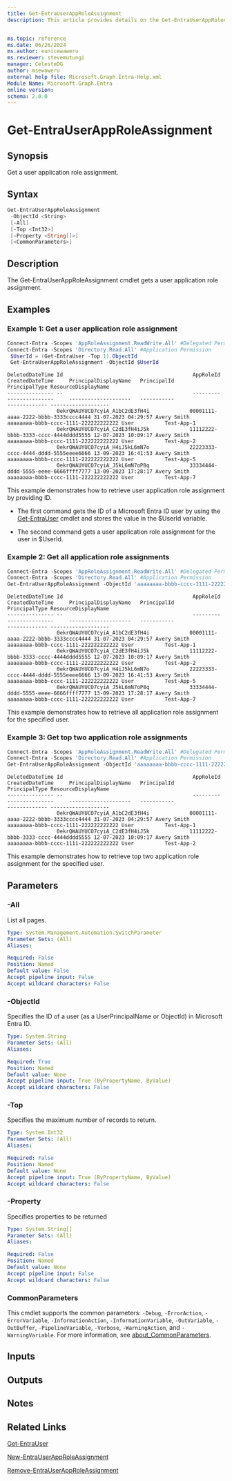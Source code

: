```yaml
---
title: Get-EntraUserAppRoleAssignment
description: This article provides details on the Get-EntraUserAppRoleAssignment command.


ms.topic: reference
ms.date: 06/26/2024
ms.author: eunicewaweru
ms.reviewer: stevemutungi
manager: CelesteDG
author: msewaweru
external help file: Microsoft.Graph.Entra-Help.xml
Module Name: Microsoft.Graph.Entra
online version:
schema: 2.0.0
---
```


# Get-EntraUserAppRoleAssignment

## Synopsis

Get a user application role assignment.

## Syntax

```powershell
Get-EntraUserAppRoleAssignment
 -ObjectId <String>
 [-All]
 [-Top <Int32>]
 [-Property <String[]>]
 [<CommonParameters>]
```

## Description

The Get-EntraUserAppRoleAssignment cmdlet gets a user application role assignment.

## Examples

### Example 1: Get a user application role assignment

```powershell
Connect-Entra -Scopes 'AppRoleAssignment.ReadWrite.All' #Delegated Permission
Connect-Entra -Scopes 'Directory.Read.All' #Application Permission
 $UserId = (Get-EntraUser -Top 1).ObjectId
 Get-EntraUserAppRoleAssignment -ObjectId $UserId
```

```output
DeletedDateTime Id                                          AppRoleId                            CreatedDateTime     PrincipalDisplayName   PrincipalId                          PrincipalType ResourceDisplayName
--------------- --                                          ---------                            ---------------     --------------------   -----------                          ------------- -------------------
                0ekrQWAUYUCO7cyiA_A1bC2dE3fH4i             00001111-aaaa-2222-bbbb-3333cccc4444 31-07-2023 04:29:57 Avery Smith            aaaaaaaa-bbbb-cccc-1111-222222222222 User          Test-App-1
                0ekrQWAUYUCO7cyiA_C2dE3fH4iJ5k             11112222-bbbb-3333-cccc-4444dddd5555 12-07-2023 10:09:17 Avery Smith            aaaaaaaa-bbbb-cccc-1111-222222222222 User          Test-App-2
                0ekrQWAUYUCO7cyiA_H4iJ5kL6mN7o             22223333-cccc-4444-dddd-5555eeee6666 13-09-2023 16:41:53 Avery Smith            aaaaaaaa-bbbb-cccc-1111-222222222222 User          Test-App-5
                0ekrQWAUYUCO7cyiA_J5kL6mN7oP8q             33334444-dddd-5555-eeee-6666ffff7777 13-09-2023 17:28:17 Avery Smith            aaaaaaaa-bbbb-cccc-1111-222222222222 User          Test-App-7

```

This example demonstrates how to retrieve user application role assignment by providing ID.
  
- The first command gets the ID of a Microsoft Entra ID user by using the [Get-EntraUser](./Get-EntraUser.md) cmdlet and stores the value in the $UserId variable.  

- The second command gets a user application role assignment for the user in $UserId.

### Example 2: Get all application role assignments

```powershell
Connect-Entra -Scopes 'AppRoleAssignment.ReadWrite.All' #Delegated Permission
Connect-Entra -Scopes 'Directory.Read.All' #Application Permission
Get-EntraUserAppRoleAssignment -ObjectId 'aaaaaaaa-bbbb-cccc-1111-222222222222' -All 
```

```Output
DeletedDateTime Id                                          AppRoleId                            CreatedDateTime     PrincipalDisplayName   PrincipalId                          PrincipalType ResourceDisplayName
--------------- --                                          ---------                            ---------------     --------------------   -----------                          ------------- -------------------
                0ekrQWAUYUCO7cyiA_A1bC2dE3fH4i             00001111-aaaa-2222-bbbb-3333cccc4444 31-07-2023 04:29:57 Avery Smith            aaaaaaaa-bbbb-cccc-1111-222222222222 User          Test-App-1
                0ekrQWAUYUCO7cyiA_C2dE3fH4iJ5k             11112222-bbbb-3333-cccc-4444dddd5555 12-07-2023 10:09:17 Avery Smith            aaaaaaaa-bbbb-cccc-1111-222222222222 User          Test-App-2 
                0ekrQWAUYUCO7cyiA_H4iJ5kL6mN7o             22223333-cccc-4444-dddd-5555eeee6666 13-09-2023 16:41:53 Avery Smith            aaaaaaaa-bbbb-cccc-1111-222222222222 User          Test-App-5
                0ekrQWAUYUCO7cyiA_J5kL6mN7oP8q             33334444-dddd-5555-eeee-6666ffff7777 13-09-2023 17:28:17 Avery Smith            aaaaaaaa-bbbb-cccc-1111-222222222222 User          Test-App-7
```

This example demonstrates how to retrieve all application role assignment for the specified user.

### Example 3: Get top two application role assignments

```powershell
Connect-Entra -Scopes 'AppRoleAssignment.ReadWrite.All' #Delegated Permission
Connect-Entra -Scopes 'Directory.Read.All' #Application Permission
Get-EntraUserAppRoleAssignment -ObjectId 'aaaaaaaa-bbbb-cccc-1111-222222222222' -Top 2
```

```Output
DeletedDateTime Id                                          AppRoleId                            CreatedDateTime     PrincipalDisplayName   PrincipalId                          PrincipalType ResourceDisplayName
--------------- --                                          ---------                            ---------------     --------------------   -----------                          ------------- -------------------
                0ekrQWAUYUCO7cyiA_A1bC2dE3fH4i             00001111-aaaa-2222-bbbb-3333cccc4444 31-07-2023 04:29:57 Avery Smith            aaaaaaaa-bbbb-cccc-1111-222222222222 User          Test-App-1
                0ekrQWAUYUCO7cyiA_C2dE3fH4iJ5k             11112222-bbbb-3333-cccc-4444dddd5555 12-07-2023 10:09:17 Avery Smith            aaaaaaaa-bbbb-cccc-1111-222222222222 User          Test-App-2 
```

This example demonstrates how to retrieve top two application role assignment for the specified user.

## Parameters

### -All

List all pages.

```yaml
Type: System.Management.Automation.SwitchParameter
Parameter Sets: (All)
Aliases:

Required: False
Position: Named
Default value: False
Accept pipeline input: False
Accept wildcard characters: False
```

### -ObjectId

Specifies the ID of a user (as a UserPrincipalName or ObjectId) in Microsoft Entra ID.

```yaml
Type: System.String
Parameter Sets: (All)
Aliases:

Required: True
Position: Named
Default value: None
Accept pipeline input: True (ByPropertyName, ByValue)
Accept wildcard characters: False
```

### -Top

Specifies the maximum number of records to return.

```yaml
Type: System.Int32
Parameter Sets: (All)
Aliases:

Required: False
Position: Named
Default value: None
Accept pipeline input: True (ByPropertyName, ByValue)
Accept wildcard characters: False
```

### -Property

Specifies properties to be returned

```yaml
Type: System.String[]
Parameter Sets: (All)
Aliases:

Required: False
Position: Named
Default value: None
Accept pipeline input: False
Accept wildcard characters: False
```

### CommonParameters

This cmdlet supports the common parameters: `-Debug`, `-ErrorAction`, `-ErrorVariable`, `-InformationAction`, `-InformationVariable`, `-OutVariable`, `-OutBuffer`, `-PipelineVariable`, `-Verbose`, `-WarningAction`, and `-WarningVariable`. For more information, see [about_CommonParameters](https://go.microsoft.com/fwlink/?LinkID=113216).

## Inputs

## Outputs

## Notes

## Related Links

[Get-EntraUser](Get-EntraUser.md)

[New-EntraUserAppRoleAssignment](New-EntraUserAppRoleAssignment.md)

[Remove-EntraUserAppRoleAssignment](Remove-EntraUserAppRoleAssignment.md)
